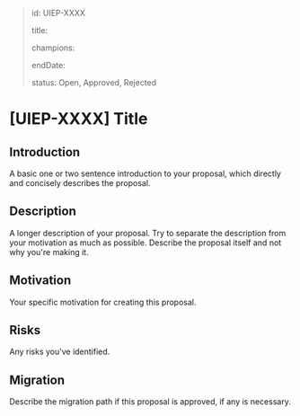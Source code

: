 > id: UIEP-XXXX
>
> title:
>
> champions:
>
> endDate:
>
> status: Open, Approved, Rejected

# [UIEP-XXXX] Title

<!--
  The sections below are a starting point, but add or remove sections as you see fit. These are the most important sections, but if you are attempting to introduce a new library you may want to discuss different solutions to the problem as well, for example.
  -->

## Introduction

A basic one or two sentence introduction to your proposal, which directly and concisely describes the proposal.

## Description

A longer description of your proposal. Try to separate the description from your motivation as much as possible. Describe the proposal itself and not why you're making it.

## Motivation

Your specific motivation for creating this proposal.

## Risks

Any risks you've identified.

## Migration

Describe the migration path if this proposal is approved, if any is necessary.
